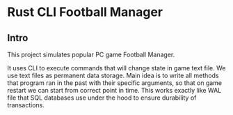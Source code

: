 # Rust CLI Football Manager

## Intro

This project simulates popular PC game Football Manager.

It uses CLI to execute commands that will change state in game text file. We use text files as permanent data storage. Main idea is to write all methods that program ran in the past with their specific arguments, so that on game restart we can start from correct point in time. This works exactly like WAL file that SQL databases use under the hood to ensure durability of transactions.

